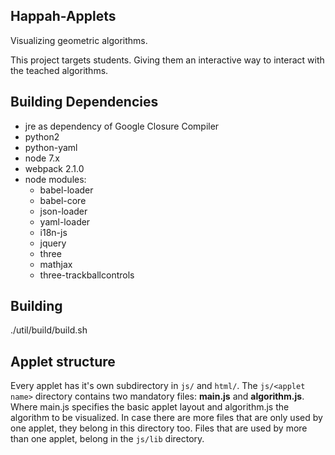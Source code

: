 ## Happah-Applets

Visualizing geometric algorithms.

This project targets students. Giving them an interactive way to interact with
the teached algorithms.

## Building Dependencies

  * jre as dependency of Google Closure Compiler
  * python2
  * python-yaml
  * node 7.x
  * webpack 2.1.0
  * node modules:
     * babel-loader
     * babel-core
     * json-loader
     * yaml-loader
     * i18n-js
     * jquery
     * three
     * mathjax
     * three-trackballcontrols

## Building

  ./util/build/build.sh

## Applet structure

Every applet has it's own subdirectory in `js/` and `html/`.
The `js/<applet name>` directory contains two mandatory files:
**main.js** and **algorithm.js**.
Where main.js specifies the basic applet layout and algorithm.js the algorithm
to be visualized.
In case there are more files that are only used by one applet, they belong in
this directory too.
Files that are used by more than one applet, belong in the `js/lib` directory.
